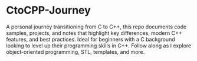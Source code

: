 # CtoCPP-Journey
A personal journey transitioning from C to C++, this repo documents code samples, projects, and notes that highlight key differences, modern C++ features, and best practices. Ideal for beginners with a C background looking to level up their programming skills in C++. Follow along as I explore object-oriented programming, STL, templates, and more.

